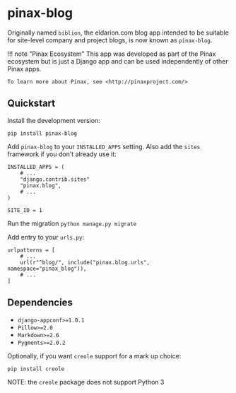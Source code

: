 # pinax-blog

Originally named `biblion`, the eldarion.com blog app intended to be suitable
for site-level company and project blogs, is now known as `pinax-blog`.

!!! note "Pinax Ecosystem"
    This app was developed as part of the Pinax ecosystem but is just a Django app
    and can be used independently of other Pinax apps.
    
    To learn more about Pinax, see <http://pinaxproject.com/>


## Quickstart

Install the development version:

    pip install pinax-blog

Add `pinax-blog` to your `INSTALLED_APPS` setting. Also add the `sites` framework
if you don't already use it:

    INSTALLED_APPS = (
        # ...
        "django.contrib.sites"
        "pinax.blog",
        # ...
    )

    SITE_ID = 1

Run the migration `python manage.py migrate`

Add entry to your `urls.py`:

    urlpatterns = [
        # ...
        url(r"^blog/", include("pinax.blog.urls", namespace="pinax_blog")),
        # ...
    ]


## Dependencies

* `django-appconf>=1.0.1`
* `Pillow>=2.0`
* `Markdown>=2.6`
* `Pygments>=2.0.2`

Optionally, if you want `creole` support for a mark up choice:

    pip install creole

NOTE: the `creole` package does not support Python 3
